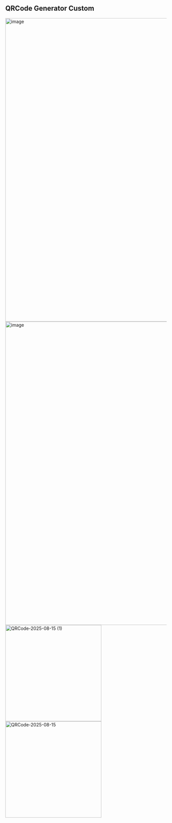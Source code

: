 ## QRCode Generator Custom 

<img width="1920" height="945" alt="image" src="https://github.com/user-attachments/assets/d06835e5-6cb8-4d57-bbe2-56089ce79e63" />
<img width="1920" height="945" alt="image" src="https://github.com/user-attachments/assets/2a49a626-4a58-48d1-951e-446f6ab60c26" />

<img width="300" height="300" alt="QRCode-2025-08-15 (1)" src="https://github.com/user-attachments/assets/73171f34-d4b5-4a59-bbe2-f94c68af2377" />
<img width="300" height="300" alt="QRCode-2025-08-15" src="https://github.com/user-attachments/assets/53987e72-c6db-424c-b2a9-bedc4f98ff3d" />
